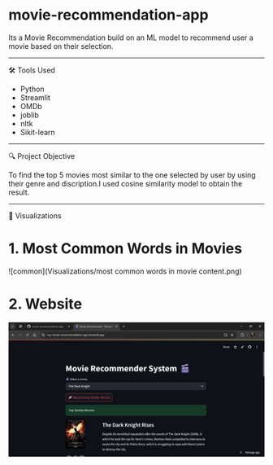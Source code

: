 # movie-recommendation-app
Its a Movie Recommendation build on an ML model to recommend user a movie based on their selection.

---

🛠 Tools Used

- Python
- Streamlit
- OMDb
- joblib
- nltk
- Sikit-learn

---

🔍 Project Objective

To find the top 5 movies most similar to the one selected by user by using their genre and discription.I used cosine similarity model to obtain the result.

---

📸 Visualizations

# 1. Most Common Words in Movies   
![common](Visualizations/most common words in movie content.png)

# 2. Website  
![Website](Visualizations/website.png)

